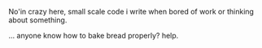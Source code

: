 No'in crazy here, small scale code i write
when bored of work or thinking about something. 

... anyone know how to bake bread properly? help.
